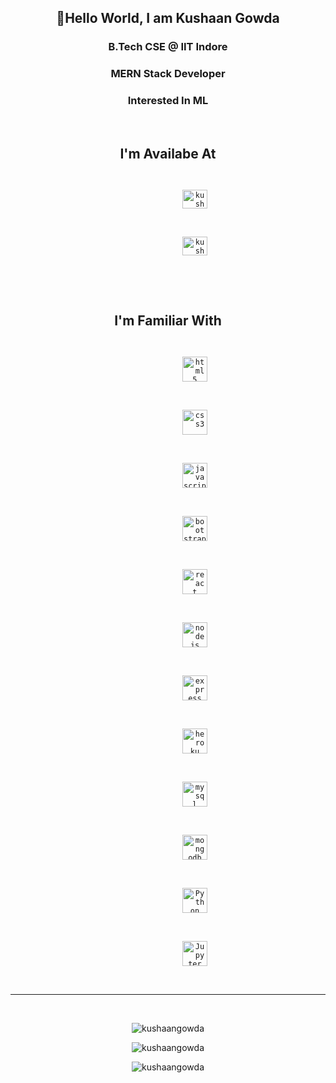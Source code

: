 <h2 align="center">👋Hello World, I am Kushaan Gowda</h2>
<h3 align="center">B.Tech CSE @ <strong>IIT Indore</strong></h3>
<h3 align="center">MERN Stack Developer</h3>
<h3 align="center">Interested In ML</h3>
<br />
<h2 align="center">I'm Availabe At</h2>
<p align="center">
	<code>
		<a style="text-decoration: none" href="https://www.linkedin.com/in/kushaan-gowda-32b694196/" target="blank">
			<img
				src="https://www.vectorlogo.zone/logos/linkedin/linkedin-icon.svg"
				alt="kushaan-gowda-32b694196"
				height="30"
				width="40"
			/>
		</a>
	</code>
	<code>
		<a style="text-decoration: none" href="mailto:kushaangowda@yahoo.com" target="blank">
			<img
				src="https://www.vectorlogo.zone/logos/yahoo/yahoo-icon.svg"
				alt="kushaangowda@yahoo.com"
				height="30"
				width="40"
			/>
		</a>
	</code>
</p>
<br />

<h2 align="center">I'm Familiar With</h2>
<p align="center">
	<code>
		<a style="text-decoration: none" href="https://www.w3.org/html/" target="_blank">
			<img
				src="https://www.vectorlogo.zone/logos/w3_html5/w3_html5-icon.svg"
				alt="html5"
				width="40"
				height="40"
			/>
		</a>
	</code>
	<code>
		<a style="text-decoration: none" href="https://www.w3schools.com/css/" target="_blank">
			<img
				src="https://www.vectorlogo.zone/logos/netlifyapp_watercss/netlifyapp_watercss-ar21.svg"
				alt="css3"
				width="40"
				height="40"
			/>
		</a>
	</code>
	<code>
		<a style="text-decoration: none" href="https://developer.mozilla.org/en-US/docs/Web/JavaScript" target="_blank">
			<img
				src="https://www.vectorlogo.zone/logos/javascript/javascript-icon.svg"
				alt="javascript"
				width="40"
				height="40"
			/>
		</a>
	</code>
	<code>
		<a style="text-decoration: none" href="https://getbootstrap.com" target="_blank">
			<img
				src="https://www.vectorlogo.zone/logos/getbootstrap/getbootstrap-icon.svg"
				alt="bootstrap"
				width="40"
				height="40"
			/>
		</a>
	</code>
	<code>
		<a style="text-decoration: none" href="https://reactjs.org/" target="_blank">
			<img src="https://www.vectorlogo.zone/logos/reactjs/reactjs-icon.svg" alt="react" width="40" height="40" />
		</a>
	</code>
	<code>
		<a style="text-decoration: none" href="https://nodejs.org" target="_blank">
			<img src="https://www.vectorlogo.zone/logos/nodejs/nodejs-icon.svg" alt="nodejs" width="40" height="40" />
		</a>
	</code>
	<code>
		<a style="text-decoration: none" href="https://expressjs.com" target="_blank">
			<img
				src="https://www.vectorlogo.zone/logos/expressjs/expressjs-icon.svg"
				alt="express"
				width="40"
				height="40"
			/>
		</a>
	</code>
	<code>
		<a style="text-decoration: none" href="https://heroku.com" target="_blank">
			<img src="https://www.vectorlogo.zone/logos/heroku/heroku-icon.svg" alt="heroku" width="40" height="40" />
		</a>
	</code>
	<code>
		<a style="text-decoration: none" href="https://www.mysql.com/" target="_blank">
			<img src="https://www.vectorlogo.zone/logos/mysql/mysql-icon.svg" alt="mysql" width="40" height="40" />
		</a>
	</code>
	<code>
		<a style="text-decoration: none" href="https://www.mongodb.com/" target="_blank">
			<img
				src="https://www.vectorlogo.zone/logos/mongodb/mongodb-icon.svg"
				alt="mongodb"
				width="40"
				height="40"
			/>
		</a>
	</code>
	<code>
		<a style="text-decoration: none" href="https://www.python.org/" target="_blank">
			<img src="https://www.vectorlogo.zone/logos/python/python-icon.svg" alt="Python" width="40" height="40" />
		</a>
	</code>
	<code>
		<a style="text-decoration: none" href="https://jupyter.org/" target="_blank">
			<img
				src="https://www.vectorlogo.zone/logos/jupyter/jupyter-icon.svg"
				alt="Jupyter"
				width="40"
				height="40"
			/>
		</a>
	</code>
</p>

<hr />
<br />
<p align="center">
	<img
		src="https://github-readme-stats.vercel.app/api?username=kushaangowda&show_icons=true&locale=en&theme=radical&count_private=true"
		alt="kushaangowda"
	/>
</p>
<p align="center">
	<img
		src="https://github-readme-streak-stats.herokuapp.com/?user=kushaangowda&theme=tokyonight"
		alt="kushaangowda"
	/>
</p>
<p align="center">
	<img
		src="https://github-readme-stats.vercel.app/api/top-langs?username=kushaangowda&show_icons=true&locale=en&layout=compact&theme=radical"
		alt="kushaangowda"
	/>
</p>
